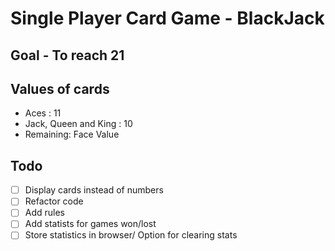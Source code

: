 # Single Player Card Game - BlackJack

## Goal - To reach 21

## Values of cards
- Aces : 11
- Jack, Queen and King : 10
- Remaining: Face Value

## Todo
- [ ] Display cards instead of numbers
- [ ] Refactor code
- [ ] Add rules
- [ ] Add statists for games won/lost
- [ ] Store statistics in browser/ Option for clearing stats
